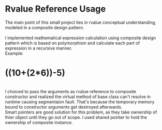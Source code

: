 <h1>Rvalue Reference Usage</h1>
The main point of this small project lies in rvalue conceptual understanding, modeled in a composite design pattern.<Br/>
<Br/>I implemented mathematical expression calculation using composite design pattern which is based on polymorphism and calculate each part of expression in a recursive manner. 
<Br/> Example:
<Br/> <h1>((10+(2*6))-5)</h1><Br/>
I choiced to pass the arguments as rvalue reference to composite constructor and realized the virtual method of base class can't resolve in runtime causing segmentaion fault. That's because the temporary memory bound to constructor arguments get destroyed afterwards.<BR/>
Smart pointers are good solution for this problem, as they take ownership of thier object until they go out of scope. I used shared pointer to hold the ownership of composite instance.


